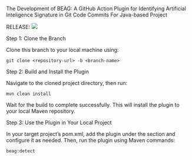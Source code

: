 The Development of BEAG: A GitHub Action Plugin for Identifying Artificial Inteligence Signature in Git Code Commits For Java-based Project

RELEASE: 
[![](https://jitpack.io/v/vincentparra/beag-plugin.svg)](https://jitpack.io/#vincentparra/beag-plugin)

Step 1: Clone the Branch

Clone this branch to your local machine using:

`git clone <repository-url> -b <branch-name>`

Step 2: Build and Install the Plugin

Navigate to the cloned project directory, then run:

`mvn clean install`


Wait for the build to complete successfully. This will install the plugin to your local Maven repository.

Step 3: Use the Plugin in Your Local Project

In your target project’s pom.xml, add the plugin under the <plugins> section and configure it as needed.
Then, run the plugin using Maven commands:

`beag:detect`
